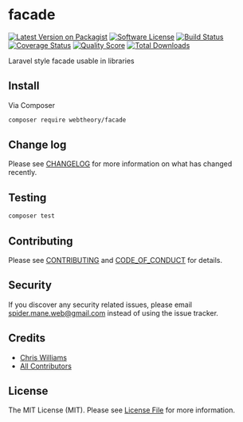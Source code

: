 # facade

[![Latest Version on Packagist][ico-version]][link-packagist]
[![Software License][ico-license]](LICENSE.md)
[![Build Status][ico-travis]][link-travis]
[![Coverage Status][ico-scrutinizer]][link-scrutinizer]
[![Quality Score][ico-code-quality]][link-code-quality]
[![Total Downloads][ico-downloads]][link-downloads]

Laravel style facade usable in libraries

## Install

Via Composer

```bash
composer require webtheory/facade
```

## Change log

Please see [CHANGELOG](CHANGELOG.md) for more information on what has changed recently.

## Testing

```bash
composer test
```

## Contributing

Please see [CONTRIBUTING](CONTRIBUTING.md) and [CODE_OF_CONDUCT](CODE_OF_CONDUCT.md) for details.

## Security

If you discover any security related issues, please email spider.mane.web@gmail.com instead of using the issue tracker.

## Credits

* [Chris Williams][link-author]
* [All Contributors][link-contributors]

## License

The MIT License (MIT). Please see [License File](LICENSE.md) for more information.

[ico-version]: https://img.shields.io/packagist/v/webtheory/facade.svg?style=flat-square
[ico-license]: https://img.shields.io/badge/license-MIT-brightgreen.svg?style=flat-square
[ico-travis]: https://img.shields.io/travis/spider-mane/facade/master.svg?style=flat-square
[ico-scrutinizer]: https://img.shields.io/scrutinizer/coverage/g/spider-mane/facade.svg?style=flat-square
[ico-code-quality]: https://img.shields.io/scrutinizer/g/spider-mane/facade.svg?style=flat-square
[ico-downloads]: https://img.shields.io/packagist/dt/webtheory/facade.svg?style=flat-square
[link-packagist]: https://packagist.org/packages/webtheory/facade
[link-travis]: https://travis-ci.org/spider-mane/facade
[link-scrutinizer]: https://scrutinizer-ci.com/g/spider-mane/facade/code-structure
[link-code-quality]: https://scrutinizer-ci.com/g/spider-mane/facade
[link-downloads]: https://packagist.org/packages/webtheory/facade
[link-author]: https://github.com/spider-mane
[link-contributors]: ../../contributors
